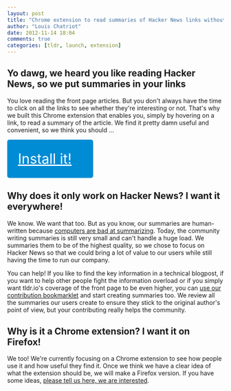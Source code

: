 ```yaml
---
layout: post
title: "Chrome extension to read summaries of Hacker News links without leaving the front page"
author: "Louis Chatriot"
date: 2012-11-14 18:04
comments: true
categories: [tldr, launch, extension]
---
```



## Yo dawg, we heard you like reading Hacker News, so we put summaries in your links
You love reading the front page articles. But you don't always have the
time to click on all the links to see whether they're interesting or not. That's
why we built this Chrome extension that enables you, simply by hovering on a
link, to read a summary of the article. We find it pretty damn useful and convenient,
so we think you should ...

<a href="https://chrome.google.com/webstore/detail/tldr/ohmamcbkcmfalompaelgoepcnbnpiioe" style="padding:25px;background:#008CD4;display:block;width:150px;font-size:32px;font-family:CassanetBold, Helvetica Neue, Helvetica,border-radius:5px;color:white;border-radius:5px;">Install it!</a>

## Why does it only work on Hacker News? I want it everywhere!
We know. We want that too. But as you know, our summaries are
human-written because [computers are bad at summarizing](http://needforair.com/blog/2012/04/06/why-computers-are-bad-at-summarizing-text/). 
Today, the community writing summaries is still very small and can't handle a huge load. We summaries
them to be of the highest quality, so we chose to focus on Hacker News
so that we could bring a lot of value to our users while still having
the time to run our company.

You can help! If you like to find the key information in a technical
blogpost, if you want to help other people fight the information
overload or if you simply want tldr.io's coverage of the front page to
be even higher, you can [use our contribution bookmarklet](http://tldr.io/whatisit#install-bm-section) 
and start creating summaries too. We review all the summaries our users
create to ensure they stick to the original author's point of view, but
your contributing really helps the community.

## Why is it a Chrome extension? I want it on Firefox!
We too! We're currently focusing on a Chrome extension to see how people
use it and how useful they find it. Once we think we have a clear idea
of what the extension should be, we will make a Firefox version. If you
have some ideas, [please tell us here, we are interested](http://tldr.io/forum/topics/50a4b8f45f5d3cd04a0001b7).
